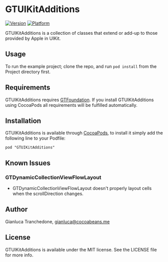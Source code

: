 GTUIKitAdditions
================

[![Version](http://cocoapod-badges.herokuapp.com/v/GTUIKitAdditions/badge.png)](http://cocoadocs.org/docsets/GTUIKitAdditions)
[![Platform](http://cocoapod-badges.herokuapp.com/p/GTUIKitAdditions/badge.png)](http://cocoadocs.org/docsets/GTUIKitAdditions)

GTUIKitAdditions is a collection of classes that extend or add-up to those provided by Apple in UIKit.

## Usage

To run the example project; clone the repo, and run `pod install` from the Project directory first.

## Requirements

GTUIKitAdditions requires [GTFoundation](http://github.com/gtranchedone/GTFoundation). If you install GTUIKitAdditions using CocoaPods all requirements will be fulfilled automatically.

## Installation

GTUIKitAdditions is available through [CocoaPods](http://cocoapods.org), to install
it simply add the following line to your Podfile:

    pod "GTUIKitAdditions"
    
## Known Issues

### GTDynamicCollectionViewFlowLayout

* GTDynamicCollectionViewFlowLayout doesn't properly layout cells when the scrollDirection changes.

## Author

Gianluca Tranchedone, gianluca@cocoabeans.me

## License

GTUIKitAdditions is available under the MIT license. See the LICENSE file for more info.

